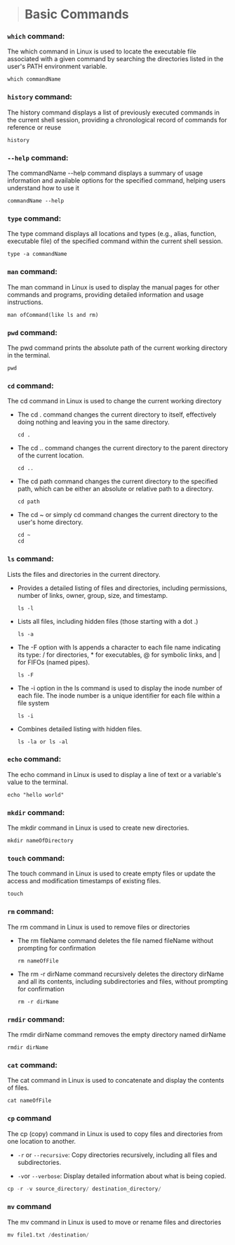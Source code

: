 > # Basic Commands

### `which` command:

The which command in Linux is used to locate the executable file associated with a given command by searching the directories listed in the user's PATH environment variable.

```shell
which commandName
```

### `history` command:

The history command displays a list of previously executed commands in the current shell session, providing a chronological record of commands for reference or reuse

```shell
history
```

### `--help` command:

The commandName --help command displays a summary of usage information and available options for the specified command, helping users understand how to use it

```shell
commandName --help
```

### `type` command:

The type command displays all locations and types (e.g., alias, function, executable file) of the specified command within the current shell session.

```shell
type -a commandName
```

### `man` command:

The man command in Linux is used to display the manual pages for other commands and programs, providing detailed information and usage instructions.

```shell
man ofCommand(like ls and rm)
```

### `pwd` command:

The pwd command prints the absolute path of the current working directory in the terminal.

```shell
pwd
```

### `cd` command:

The cd command in Linux is used to change the current working directory

- The cd . command changes the current directory to itself, effectively doing nothing and leaving you in the same directory.
  ```shell
  cd .
  ```
- The cd .. command changes the current directory to the parent directory of the current location.

  ```shell
  cd ..
  ```

- The cd path command changes the current directory to the specified path, which can be either an absolute or relative path to a directory.

  ```shell
  cd path
  ```

- The cd ~ or simply cd command changes the current directory to the user's home directory.

  ```shell
  cd ~
  cd
  ```

### `ls` command:

Lists the files and directories in the current directory.

- Provides a detailed listing of files and directories, including permissions, number of links, owner, group, size, and timestamp.

  ```shell
  ls -l
  ```

- Lists all files, including hidden files (those starting with a dot .)

  ```shell
  ls -a
  ```

- The -F option with ls appends a character to each file name indicating its type: / for directories, \* for executables, @ for symbolic links, and | for FIFOs (named pipes).

  ```shell
  ls -F
  ```

- The -i option in the ls command is used to display the inode number of each file. The inode number is a unique identifier for each file within a file system

  ```shell
  ls -i
  ```

- Combines detailed listing with hidden files.

  ```shell
  ls -la or ls -al
  ```

### `echo` command:

The echo command in Linux is used to display a line of text or a variable's value to the terminal.

```shell
echo "hello world"
```

### `mkdir` command:

The mkdir command in Linux is used to create new directories.

```shell
mkdir nameOfDirectory
```

### `touch` command:

The touch command in Linux is used to create empty files or update the access and modification timestamps of existing files.

```shell
touch
```

### `rm` command:

The rm command in Linux is used to remove files or directories

- The rm fileName command deletes the file named fileName without prompting for confirmation

  ```shell
  rm nameOfFile
  ```

- The rm -r dirName command recursively deletes the directory dirName and all its contents, including subdirectories and files, without prompting for confirmation

  ```shell
  rm -r dirName
  ```

### `rmdir` command:

The rmdir dirName command removes the empty directory named dirName

```shell
rmdir dirName
```

### `cat` command:

The cat command in Linux is used to concatenate and display the contents of files.

```shell
cat nameOfFile
```

### `cp` command

The cp (copy) command in Linux is used to copy files and directories from one location to another.

- `-r` or `--recursive`: Copy directories recursively, including all files and subdirectories.

- `-v`or `--verbose`: Display detailed information about what is being copied.

```s
cp -r -v source_directory/ destination_directory/
```
### `mv` command

The mv command in Linux is used to move or rename files and directories

```s
mv file1.txt /destination/
```